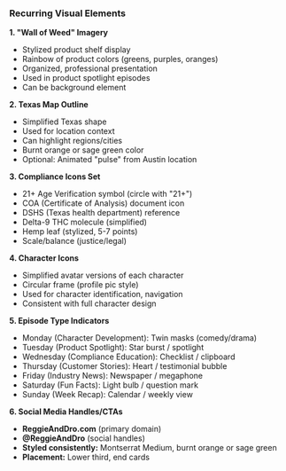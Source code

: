 ### Recurring Visual Elements

**1. "Wall of Weed" Imagery**
- Stylized product shelf display
- Rainbow of product colors (greens, purples, oranges)
- Organized, professional presentation
- Used in product spotlight episodes
- Can be background element

**2. Texas Map Outline**
- Simplified Texas shape
- Used for location context
- Can highlight regions/cities
- Burnt orange or sage green color
- Optional: Animated "pulse" from Austin location

**3. Compliance Icons Set**
- 21+ Age Verification symbol (circle with "21+")
- COA (Certificate of Analysis) document icon
- DSHS (Texas health department) reference
- Delta-9 THC molecule (simplified)
- Hemp leaf (stylized, 5-7 points)
- Scale/balance (justice/legal)

**4. Character Icons**
- Simplified avatar versions of each character
- Circular frame (profile pic style)
- Used for character identification, navigation
- Consistent with full character design

**5. Episode Type Indicators**
- Monday (Character Development): Twin masks (comedy/drama)
- Tuesday (Product Spotlight): Star burst / spotlight
- Wednesday (Compliance Education): Checklist / clipboard
- Thursday (Customer Stories): Heart / testimonial bubble
- Friday (Industry News): Newspaper / megaphone
- Saturday (Fun Facts): Light bulb / question mark
- Sunday (Week Recap): Calendar / weekly view

**6. Social Media Handles/CTAs**
- **ReggieAndDro.com** (primary domain)
- **@ReggieAndDro** (social handles)
- **Styled consistently:** Montserrat Medium, burnt orange or sage green
- **Placement:** Lower third, end cards
